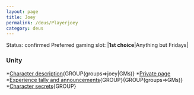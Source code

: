 ```yaml
---
layout: page
title: Joey
permalink: /deus/Playerjoey
category: deus
---
```

Status: confirmed
Preferred gaming slot:
|__1st choice__|Anything but Fridays|
### Unity
*[Character description](CharPublicJoey){GROUP(groups=&gt;joey|GMs)}
*[Private page](CharPrivateJoey)
*[Experience tally and announcements](AnnounceJoey){GROUP}{GROUP(groups=&gt;GMs)}
*[Character secrets](CharSecretsJoey){GROUP}


